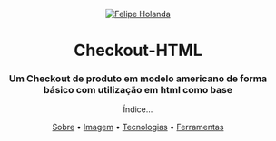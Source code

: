 <p align="center">
   <a href="https://www.linkedin.com/in/felipe-holanda-de-freitas-3a91281a2/">
      <img alt="Felipe Holanda" src="https://img.shields.io/badge/-Felipe Holanda-blue?style=flat&logo=Linkedin&logoColor=bluee" />
   </a>
</p>

<h1 align="center"> Checkout-HTML</h1>
<h3 align="center">Um Checkout de produto em modelo americano de forma básico com utilização em html como base</h3>

<p align="center">Índice...</p>
<p align="center"><a href="#Sobre">Sobre</a> •
<a href="#Imagem">Imagem</a> • 
<a href="#Tecnologias">Tecnologias</a> • 
<a href="#Ferramentas">Ferramentas</a></p>

<br>
<br>

